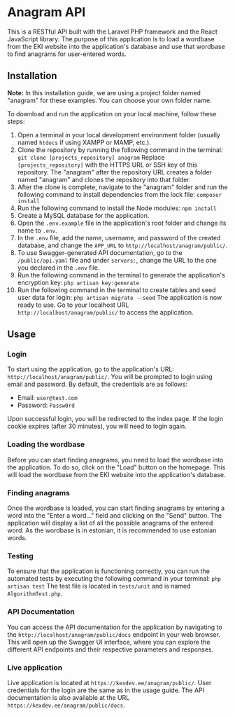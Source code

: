 # Anagram API

This is a RESTful API built with the Laravel PHP framework and the React JavaScript library. The purpose of this application is to load a wordbase from the EKI website into the application's database and use that wordbase to find anagrams for user-entered words.

## Installation

**Note:** In this installation guide, we are using a project folder named "anagram" for these examples. You can choose your own folder name.

To download and run the application on your local machine, follow these steps:

1. Open a terminal in your local development environment folder (usually named `htdocs` if using XAMPP or MAMP, etc.).
2. Clone the repository by running the following command in the terminal: 
`git clone [projects_repository] anagram`
Replace `[projects_repository]` with the HTTPS URL or SSH key of this repository. The "anagram" after the repository URL creates a folder named "anagram" and clones the repository into that folder.
3. After the clone is complete, navigate to the "anagram" folder and run the following command to install dependencies from the lock file:
`composer install`
4. Run the following command to install the Node modules:
`npm install`
5. Create a MySQL database for the application.
6. Open the `.env.example` file in the application's root folder and change its name to `.env`.
7. In the `.env` file, add the name, username, and password of the created database, and change the `APP_URL` to `http://localhost/anagram/public/`.
8. To use Swagger-generated API documentation, go to the `/public/api.yaml` file and under `servers:`, change the URL to the one you declared in the `.env` file.
9. Run the following command in the terminal to generate the application's encryption key:
`php artisan key:generate`
10. Run the following command in the terminal to create tables and seed user data for login:
`php artisan migrate --seed`
The application is now ready to use. Go to your localhost URL `http://localhost/anagram/public/` to access the application.

## Usage

### Login

To start using the application, go to the application's URL: `http://localhost/anagram/public/`. You will be prompted to login using email and password. By default, the credentials are as follows:
- Email: `user@test.com`
- Password: `Passw0rd`

Upon successful login, you will be redirected to the index page. If the login cookie expires (after 30 minutes), you will need to login again.

### Loading the wordbase

Before you can start finding anagrams, you need to load the wordbase into the application. To do so, click on the "Load" button on the homepage. This will load the wordbase from the EKI website into the application's database.

### Finding anagrams

Once the wordbase is loaded, you can start finding anagrams by entering a word into the "Enter a word..." field and clicking on the "Send" button. The application will display a list of all the possible anagrams of the entered word. As the wordbase is in estonian, it is recommended to use estonian words.

### Testing

To ensure that the application is functioning correctly, you can run the automated tests by executing the following command in your terminal:
`php artisan test`
The test file is located in `tests/unit` and is named `AlgorithmTest.php`.

### API Documentation

You can access the API documentation for the application by navigating to the `http://localhost/anagram/public/docs` endpoint in your web browser. This will open up the Swagger UI interface, where you can explore the different API endpoints and their respective parameters and responses.

### Live application

Live application is located at `https://kexdev.ee/anagram/public/`. User credentials for the login are the same as in the usage guide. The API documentation is also available at the URL `https://kexdev.ee/anagram/public/docs`.
